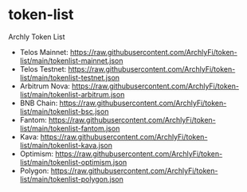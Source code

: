 # token-list
Archly Token List

* Telos Mainnet: https://raw.githubusercontent.com/ArchlyFi/token-list/main/tokenlist-mainnet.json
* Telos Testnet: https://raw.githubusercontent.com/ArchlyFi/token-list/main/tokenlist-testnet.json
* Arbitrum Nova: https://raw.githubusercontent.com/ArchlyFi/token-list/main/tokenlist-arbitrum.json
* BNB Chain: https://raw.githubusercontent.com/ArchlyFi/token-list/main/tokenlist-bsc.json
* Fantom: https://raw.githubusercontent.com/ArchlyFi/token-list/main/tokenlist-fantom.json
* Kava: https://raw.githubusercontent.com/ArchlyFi/token-list/main/tokenlist-kava.json
* Optimism: https://raw.githubusercontent.com/ArchlyFi/token-list/main/tokenlist-optimism.json
* Polygon: https://raw.githubusercontent.com/ArchlyFi/token-list/main/tokenlist-polygon.json
